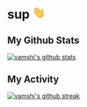 # sup <img src="https://raw.githubusercontent.com/ABSphreak/ABSphreak/master/gifs/Hi.gif" width="30px">
<p>
<!-- <img src="https://github.com/vamshipv/vamshipv/blob/main/Banner.png" width="100%" height="150" border="10"/> -->

<!--
**vamshipv/vamshipv** is a ✨ _special_ ✨ repository because its `README.md` (this file) appears on your GitHub profile.

Here are some ideas to get you started:

- 🔭 I’m currently working on ...
- 🌱 I’m currently learning ...
- 👯 I’m looking to collaborate on ...
- 🤔 I’m looking for help with ...
- 💬 Ask me about ...
- 📫 How to reach me: ...
- 😄 Pronouns: ...
- ⚡ Fun fact: ...
-->
## My Github Stats
[![vamshi's  github stats](https://github-readme-stats.vercel.app/api?username=vamshipv&theme=blue-green)](https://github.com/vamshipv/github-readme-stats)
<br>
## My Activity
[![vamshi's  github streak](https://github-readme-streak-stats.herokuapp.com/?user=vamshipv&theme=blue-green)](https://github.com/vamshipv/github-readme-streak-stats)
</p>

<!-- [![Top Languages](https://github-readme-stats.vercel.app/api/top-langs/?username=vamshipv&layout=compact)](https://github.com/vamshipv/github-readme-stats) -->
